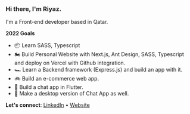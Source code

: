 ### Hi there, I'm Riyaz.

I'm a Front-end developer based in Qatar.

**2022 Goals** 
- 📦  Learn SASS, Typescript
- 🏍️  Build Personal Website with Next.js, Ant Design, SASS, Typescript and deploy on Vercel with Github integration.
- 🏎️  Learn a Backend framework (Express.js) and build an app with it.
- 🚲  Build an e-commerce web app.
- 🛴  Build a chat app in Flutter. 
- 🚅  Make a desktop version of Chat App as well.
 
**Let's connect**: [LinkedIn](https://www.linkedin.com/in/riymoh) • [Website](https://www.riymoh.com/)
